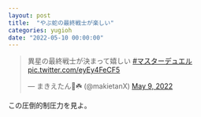 ```yaml
---
layout: post
title:  "やぶ蛇の最終戦士が楽しい"
categories: yugioh
date: "2022-05-10 00:00:00"
---
```


<blockquote class="twitter-tweet tw-align-center"><p lang="ja" dir="ltr">異星の最終戦士が決まって嬉しい <a href="https://twitter.com/hashtag/%E3%83%9E%E3%82%B9%E3%82%BF%E3%83%BC%E3%83%87%E3%83%A5%E3%82%A8%E3%83%AB?src=hash&amp;ref_src=twsrc%5Etfw">#マスターデュエル</a> <a href="https://t.co/eyEy4FeCF5">pic.twitter.com/eyEy4FeCF5</a></p>&mdash; まきえたん🥦☘️ (@makietanX) <a href="https://twitter.com/makietanX/status/1523591312951287810?ref_src=twsrc%5Etfw">May 9, 2022</a></blockquote> <script async src="https://platform.twitter.com/widgets.js" charset="utf-8"></script>

この圧倒的制圧力を見よ。
